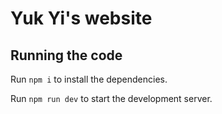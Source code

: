 
  # Yuk Yi's website


  ## Running the code

  Run `npm i` to install the dependencies.

  Run `npm run dev` to start the development server.
  
